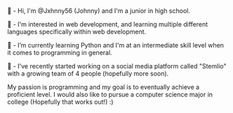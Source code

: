 👋 - Hi, I'm @Jxhnny56 (Johnny) and I'm a junior in high school.

👀 - I'm interested in web development, and learning multiple different languages specifically within web development.

🌱 - I’m currently learning Python and I'm at an intermediate skill level when it comes to programming in general.

🧪 - I've recently started working on a social media platform called "Stemlio" with a growing team of 4 people (hopefully more soon).

My passion is programming and my goal is to eventually achieve a proficient level.
I would also like to pursue a computer science major in college (Hopefully that works out!) :)

